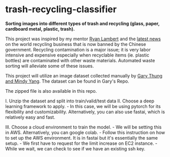# trash-recycling-classifier
**Sorting images into different types of trash and recycling (glass, paper, cardboard metal, plastic, trash).**

This project was inspired by my mentor [Ryan Lambert](https://github.com/Ryanglambert) and the [latest news](https://www.npr.org/sections/goatsandsoda/2019/03/13/702501726/where-will-your-plastic-trash-go-now-that-china-doesnt-want-it) on the world recycling business that is now banned by the Chinese government. Recycling contamination is a major issue; it is very labor intensive and expensive especially when recyclable items (ie. plastic bottles) are contaminated with other waste materials. Automated waste sorting will alleviate some of these issues.

This project will utilize an image dataset collected manually by [Gary Thung and Mindy Yang](https://github.com/garythung/trashnet). The dataset can be found in Gary's Repo.

The zipped file is also available in this repo.

I.  Unzip the dataset and split into train/valid/test data
II. Choose a deep learning framework to apply.
    - In this case, we will be using pytorch for its flexibility and customizability. Alternatively, you can also use fastai, which is relatively easy and fast.

III. Choose a cloud environment to train the model.
     - We will be setting this in AWS. Alternatively, you can google colab.
     - Follow this instruction on how to set up the AWS environment. It is in fastai but it's essentially the same setup.
     - We first have to request for the limit increase on EC2 instance.
     - While we wait, we can check to see if we have an existing ssh key.  
